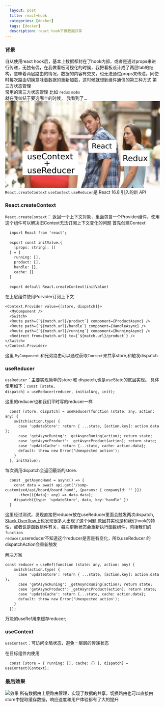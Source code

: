 ```yaml
---
  layout: post
  title: react+hook
  categories: [docker]
  tags: [docker]
  description: react hook下做数据共享
---
```



### 背景

自从使用react hook后，基本上数据都封在了hook内部，或者是通过props来进行传递，无独有偶，在我做看板可视化的时候，我把看板设计成了两层tab的结构，意味着两层路由的情况，数据的内容有交叉，也无法通过props来传递，同使时每次路由切换意味着数据的重新加载，这时候就想到组件通信的第三种方式 第三方状态管理<br>
常用的第三方状态管理 比如 <code>redux</code> <code>mobx</code><br>
就在我纠结于要选哪个的时候， 我看到了...<br>
![images](/images/js/reacthook/usereducer.png)<br>
<code>React.createContext</code> <code>useContext</code> <code>useReducer</code>是 React 16.8 引入的新 API<br>

### React.createContext

<code>React.createContext</code>： 返回一个上下文对象，里面包含一个Provider组件，使用这个组件可以解决旧Context无法订阅上下文变化的问题
首先创建Context
```
  import React from 'react';

  export const initValue:{
    [props: string]: []
  } = {
    running: [],
    product: [],
    handle: [],
    cache: {}
  }

  export default React.createContext(initValue)
```

在上层组件使用Porvider订阅上下文

```
<Context.Provider value={[store, dispatch]}>
  <MyComponent />
  <Switch>
  <Route path={`${match.url}/product`} component={ProductAsync} />
  <Route path={`${match.url}/handle`} component={HandleAsync} />
  <Route path={`${match.url}/running`} component={RunningAsync} />
  <Redirect from={match.url} to={`${match.url}/product`} />
</Switch>
</Context.Provider>
```
这里 <code>MyComponent</code> 和兄弟路由可以通过获取<code>Context</code>来共享store,和触发dispatch

### useReducer

<code>useReducer</code>：主要实现简单的store 和 dispatch,也是useState的底层实现。
具体使用如下：<code>const [state, dispatch] = useReducer(reducer, initialArg, init);</code>

这里的reducer也和我们平时写的reducer一样

```
  const [store, dispatch] = useReducer(function (state: any, action: any) {
    switch(action.type) {
      case 'updateStore': return { ...state, [action.key]: action.data };
      case 'getAsyncRuning': _getAsyncRuning(action); return state;
      case 'getAsyncProduct': _getAsyncProduct(action); return state;
      case 'updateCache': return {...state, cache: action.data};
      default: throw new Error('Unexpected action');
    }
  }, initValue);
```
每次调用dispatch会返回最新的store.
```
  const _getAsyncHand = async() => {
    const data = await api.get('/ssmp-customized/api/board/board_hand', {params: { companyId: '' }})
      .then(({data}: any) => data.data);
    dispatch({type: 'updateStore', data, key:'handle' })
  }
```

这里经过测试，发现直接把reducer放在useReducer里面会触发两次dispatch, [Stack Overflow](https://stackoverflow.com/questions/54715188/react-hook-rendering-an-extra-time/54716601#54716601)上也发现很多人出现了这个问题,原因其实也是和我们hook的特性，或者说是函数组件有关，每次更新状态会重新执行函数组件，包括我们的<code>function reducer</code>,usereducer不知道这个reducer是否是有变化，所以useReducer 的dispatchAction会重新触发

解决方案
```
const reducer = useRef(function (state: any, action: any) {
    switch(action.type) {
      case 'updateStore': return { ...state, [action.key]: action.data };
      case 'getAsyncRuning': _getAsyncRuning(action); return state;
      case 'getAsyncProduct': _getAsyncProduct(action); return state;
      case 'updateCache': return {...state, cache: action.data};
      default: throw new Error('Unexpected action');
    }
  });
```
万能的useRef用来缓存reducer;

### useContext

<code>useContext</code>：可访问全局状态，避免一层层的传递状态

在目标组件内使用

```
  const [store = { running: [], cache: {} }, dispatch] = useContext(Context);
```

### 最后效果

![效果](/images/js/reacthook/effect.gif)
所有数据由上层路由管理，实现了数据的共享，切换路由也可以直接由store中提取缓存数据，响应速度和用户体验都有了大的提升










